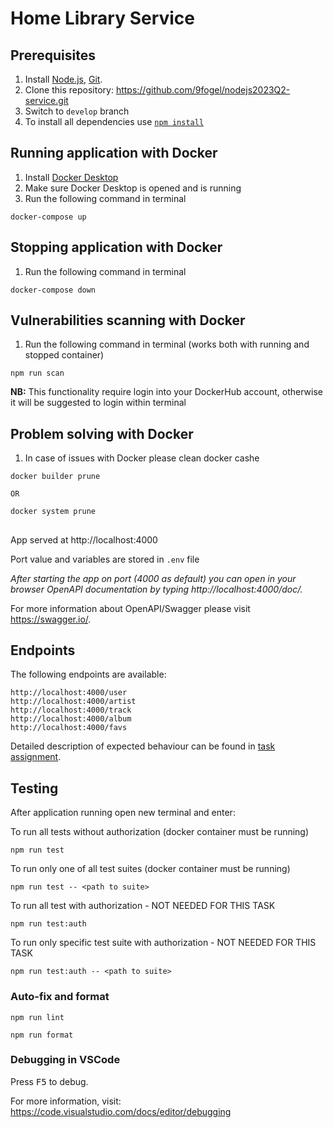 # Home Library Service

## Prerequisites
1. Install [Node.js](https://nodejs.org/en/download/), [Git](https://git-scm.com/downloads).
2. Clone this repository: https://github.com/9fogel/nodejs2023Q2-service.git
3. Switch to `develop` branch
4. To install all dependencies use [`npm install`](https://docs.npmjs.com/cli/install)

## Running application with Docker
1. Install [Docker Desktop](https://docs.docker.com/engine/install/)
2. Make sure Docker Desktop is opened and is running
3. Run the following command in terminal

```
docker-compose up
```
## Stopping application with Docker
1. Run the following command in terminal

```
docker-compose down
```
## Vulnerabilities scanning with Docker
1. Run the following command in terminal (works both with running and stopped container)

```
npm run scan
```
**NB:** This functionality require login into your DockerHub account, otherwise it will be suggested to login within terminal

## Problem solving with Docker
1. In case of issues with Docker please clean docker cashe

```
docker builder prune

OR

docker system prune
```
##
App served at http://localhost:4000

Port value and variables are stored in `.env` file

_After starting the app on port (4000 as default) you can open
in your browser OpenAPI documentation by typing http://localhost:4000/doc/._

For more information about OpenAPI/Swagger please visit https://swagger.io/.

## Endpoints
The following endpoints are available:
```
http://localhost:4000/user
http://localhost:4000/artist
http://localhost:4000/track
http://localhost:4000/album
http://localhost:4000/favs
```
Detailed description of expected behaviour can be found in [task assignment](https://github.com/AlreadyBored/nodejs-assignments/blob/main/assignments/rest-service/assignment.md).

## Testing

After application running open new terminal and enter:

To run all tests without authorization (docker container must be running)

```
npm run test
```

To run only one of all test suites (docker container must be running)

```
npm run test -- <path to suite>
```

To run all test with authorization - NOT NEEDED FOR THIS TASK

```
npm run test:auth
```

To run only specific test suite with authorization - NOT NEEDED FOR THIS TASK

```
npm run test:auth -- <path to suite>
```

### Auto-fix and format

```
npm run lint
```

```
npm run format
```

### Debugging in VSCode

Press <kbd>F5</kbd> to debug.

For more information, visit: https://code.visualstudio.com/docs/editor/debugging